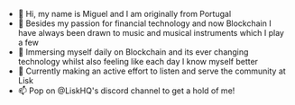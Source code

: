 - 👋 Hi, my name is Miguel and I am originally from Portugal
- 👀 Besides my passion for financial technology and now Blockchain I have always been drawn to music and musical instruments which I play a few
- 🌱 Immersing myself daily on Blockchain and its ever changing technology whilst also feeling like each day I know myself better
- 💞️ Currently making an active effort to listen and serve the community at Lisk
- 📫 Pop on @LiskHQ's discord channel to get a hold of me!

<!---
MigueldeSousa-Lisk/MigueldeSousa-Lisk is a ✨ special ✨ repository because its `README.md` (this file) appears on your GitHub profile.
You can click the Preview link to take a look at your changes.
--->
